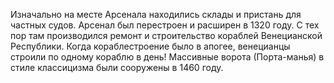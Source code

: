 Изначально на месте Арсенала находились склады и пристань для частных судов. Арсенал был перестроен и расширен в 1320 году. С тех пор там производился ремонт и строительство кораблей Венецианской Республики. Когда кораблестроение было в апогее, венецианцы строили по одному кораблю в день! Массивные ворота (Порта-манья) в стиле классицизма были сооружены в 1460 году.
